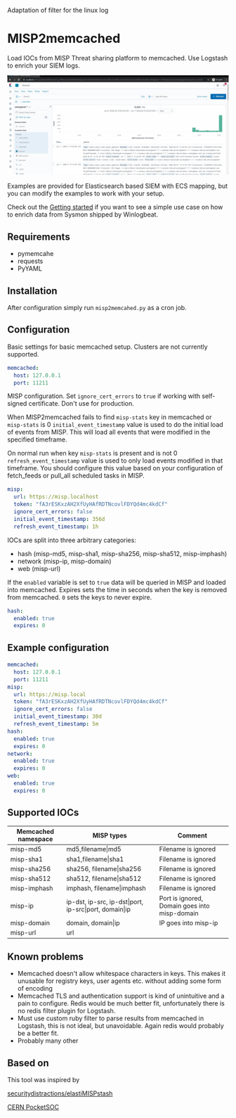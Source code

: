 Adaptation of filter for the linux log 


# MISP2memcached

Load IOCs from MISP Threat sharing platform to memcached. Use Logstash to enrich your SIEM logs.

![Final result](./docs/images/kibana_scripted_field.gif)

Examples are provided for Elasticsearch based SIEM with ECS mapping, but you can modify the examples to work with your setup.

Check out the [Getting started](./docs/getting_started.md) if you want to see a simple use case on how to enrich data from Sysmon shipped by Winlogbeat.

## Requirements

- pymemcahe
- requests
- PyYAML

## Installation

After configuration simply run `misp2memcahed.py` as a cron job.

## Configuration

Basic settings for basic memcached setup. Clusters are not currently supported.

```yaml
memcached:
  host: 127.0.0.1
  port: 11211
```

MISP configuration. Set `ignore_cert_errors` to `true` if working with self-signed certificate. Don't use for production. 

When MISP2memcached fails to find `misp-stats` key in memcached or `misp-stats` is 0 `initial_event_timestamp` value is used to do the initial
load of events from MISP. This will load all events that were modified in the specified timeframe. 

On normal run when key `misp-stats` is present and is not 0 `refresh_event_timestamp` value is used to only load events modified in
that timeframe. You should configure this value based on your configuration of fetch_feeds or pull_all scheduled tasks in MISP.
```yaml
misp:
  url: https://misp.localhost
  token: "fA3rESKxzAH2XfUyHAfRDTNcovlFDYQd4mc4kdCf"
  ignore_cert_errors: false
  initial_event_timestamp: 356d
  refresh_event_timestamp: 1h
```

IOCs are split into three arbitrary categories:
- hash (misp-md5, misp-sha1, misp-sha256, misp-sha512, misp-imphash)
- network (misp-ip, misp-domain)
- web (misp-url)

If the `enabled` variable is set to `true` data will be queried in MISP and loaded into memcached. Expires sets the time in seconds when the key is removed from memcached. `0` sets the keys to never expire.
```yaml
hash:
  enabled: true
  expires: 0
```

## Example configuration

```yaml
memcached:
  host: 127.0.0.1
  port: 11211
misp:
  url: https://misp.local
  token: "fA3rESKxzAH2XfUyHAfRDTNcovlFDYQd4mc4kdCf"
  ignore_cert_errors: false
  initial_event_timestamp: 30d
  refresh_event_timestamp: 5m
hash:
  enabled: true
  expires: 0
network:
  enabled: true
  expires: 0
web:
  enabled: true
  expires: 0
```

## Supported IOCs

| Memcached namespace | MISP types                                             | Comment                                       |
|---------------------|--------------------------------------------------------|-----------------------------------------------|
| misp-md5            | md5,filename\|md5                                      | Filename is ignored                           |
| misp-sha1           | sha1,filename\|sha1                                    | Filename is ignored                           |
| misp-sha256         | sha256, filename\|sha256                               | Filename is ignored                           |
| misp-sha512         | sha512, filename\|sha512                               | Filename is ignored                           |
| misp-imphash        | imphash, filename\|imphash                             | Filename is ignored                           |
| misp-ip             | ip-dst, ip-src, ip-dst\|port, ip-src\|port, domain\|ip | Port is ignored, Domain goes into misp-domain |
| misp-domain         | domain, domain\|ip                                     | IP goes into misp-ip                          |
| misp-url            | url                                                    |                                               |

## Known problems

- Memcached doesn't allow whitespace characters in keys. This makes it unusable for registry keys, user agents etc. without adding some form of encoding
- Memcached TLS and authentication support is kind of unintuitive and a pain to configure. Redis would be much better fit, 
unfortunately there is no redis filter plugin for Logstash.
- Must use custom ruby filter to parse results from memcached in Logstash, this is not ideal, but unavoidable. Again redis
would probably be a better fit.
- Probably many other

## Based on

This tool was inspired by 

[securitydistractions/elastiMISPstash](https://github.com/securitydistractions/elastimispstash)

[CERN PocketSOC](https://gitlab.cern.ch/wlcg-soc-wg/PocketSOC/-/blob/master/components/zeek/config/memcached_misp.sh)
